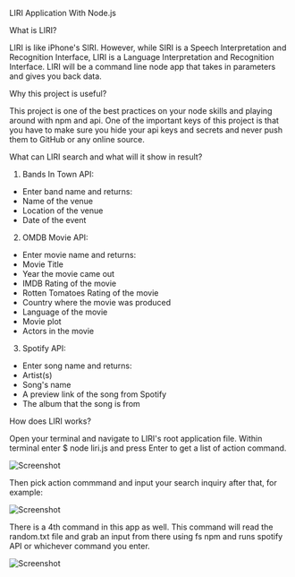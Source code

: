 LIRI Application With Node.js

What is LIRI?

LIRI is like iPhone's SIRI. However, while SIRI is a Speech Interpretation and Recognition Interface, LIRI is a Language Interpretation and Recognition Interface. LIRI will be a command line node app that takes in parameters and gives you back data.

Why this project is useful?

This project is one of the best practices on your node skills and playing around with npm and api. One of the important keys of this project is that you have to make sure you hide your api keys and secrets and never push them to GitHub or any online source.

What can LIRI search and what will it show in result?

1. Bands In Town API:
- Enter band name and returns:
- Name of the venue
- Location of the venue
- Date of the event

2. OMDB Movie API:
- Enter movie name and returns: 
- Movie Title
- Year the movie came out
- IMDB Rating of the movie
- Rotten Tomatoes Rating of the movie
- Country where the movie was produced
- Language of the movie
- Movie plot
- Actors in the movie

3. Spotify API:
- Enter song name and returns: 
- Artist(s)
- Song's name
- A preview link of the song from Spotify
- The album that the song is from

How does LIRI works?

Open your terminal and navigate to LIRI's root application file.
Within terminal enter $ node liri.js and press Enter to get a list of action command.

![Screenshot](1.png)

Then pick action commmand and input your search inquiry after that, for example: 

![Screenshot](2.png)

There is a 4th command in this app as well. This command will read the random.txt file and grab an input from there using fs npm and runs spotify API or whichever command you enter.

![Screenshot](3.png)
